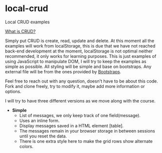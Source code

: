 # local-crud
Local CRUD examples

[What is CRUD?](https://www.sumologic.com/glossary/crud/)

Simply put CRUD is create, read, update and delete. At this moment all the examples will work from localStorage, this is due that we have not reached back-end development at the moment, localStorage is not optimal neither recommended, it only works for learning purposes.
This is just examples of using JavaScript to manipulate DOM, I will try to keep the examples as simple as possible. All styling will be simple and base on bootstraps.
Any external file will be from the ones provided by [Bootstraps](https://getbootstrap.com/).
  
Feel free to reach out with any question, doesn't have to be about this code. 
Fork and clone freely, try to modify it, maybe add more information or options.

I will try to have three different versions as we move along with the course.

- **Simple**
  * List of messages, we only keep track of one field(message).
  * Uses an inline form.
  * Display messages saved in a HTML element [table].
  * The messages remain in your browser storage in between sessions until you reset the data.
  * There is one extra style here to make the grid rows show alternate colors.  
